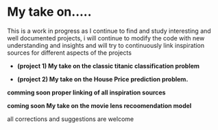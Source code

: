 # My take on.....
 This is a work in progress as I continue to find and study interesting and well documented projects, i will continue to modify the code with new understanding and insights and will try to continuously link inspiration sources for different aspects of the projects 

* **(project 1) My take on the classic titanic classification problem**

* **(project 2) My take on the House Price prediction problem.**

**comming soon proper linking of all inspiration sources**

**coming soon My take on the movie lens recoomendation model**

all corrections and suggestions are welcome
